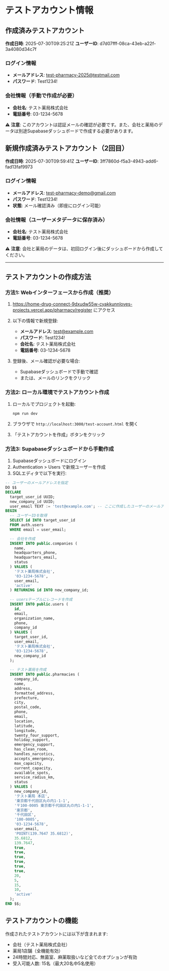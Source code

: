 # テストアカウント情報

## 作成済みテストアカウント

**作成日時**: 2025-07-30T09:25:21Z
**ユーザーID**: d7d07fff-08ca-43eb-a22f-3a4080d34c7f

### ログイン情報
- **メールアドレス**: test-pharmacy-2025@testmail.com
- **パスワード**: Test1234!

### 会社情報（手動で作成が必要）
- **会社名**: テスト薬局株式会社
- **電話番号**: 03-1234-5678

⚠️ **注意**: このアカウントは認証メールの確認が必要です。また、会社と薬局のデータは別途Supabaseダッシュボードで作成する必要があります。

## 新規作成済みテストアカウント（2回目）

**作成日時**: 2025-07-30T09:59:41Z
**ユーザーID**: 3ff7860d-f5a3-4943-add6-fad13faf9973

### ログイン情報
- **メールアドレス**: test-pharmacy-demo@gmail.com
- **パスワード**: Test1234!
- **状態**: メール確認済み（即座にログイン可能）

### 会社情報（ユーザーメタデータに保存済み）
- **会社名**: テスト薬局株式会社
- **電話番号**: 03-1234-5678

⚠️ **注意**: 会社と薬局のデータは、初回ログイン後にダッシュボードから作成してください。

---

## テストアカウントの作成方法

### 方法1: Webインターフェースから作成（推奨）

1. https://home-drug-connect-9dxudw55w-cyakkunnloves-projects.vercel.app/pharmacy/register にアクセス
2. 以下の情報で新規登録:
   - **メールアドレス**: test@example.com
   - **パスワード**: Test1234!
   - **会社名**: テスト薬局株式会社
   - **電話番号**: 03-1234-5678

3. 登録後、メール確認が必要な場合:
   - Supabaseダッシュボードで手動で確認
   - または、メールのリンクをクリック

### 方法2: ローカル環境でテストアカウント作成

1. ローカルでプロジェクトを起動:
   ```bash
   npm run dev
   ```

2. ブラウザで `http://localhost:3000/test-account.html` を開く

3. 「テストアカウントを作成」ボタンをクリック

### 方法3: Supabaseダッシュボードから手動作成

1. Supabaseダッシュボードにログイン
2. Authentication > Users で新規ユーザーを作成
3. SQLエディタで以下を実行:

```sql
-- ユーザーのメールアドレスを指定
DO $$
DECLARE
  target_user_id UUID;
  new_company_id UUID;
  user_email TEXT := 'test@example.com'; -- ここに作成したユーザーのメールアドレス
BEGIN
  -- ユーザーIDを取得
  SELECT id INTO target_user_id
  FROM auth.users
  WHERE email = user_email;

  -- 会社を作成
  INSERT INTO public.companies (
    name,
    headquarters_phone,
    headquarters_email,
    status
  ) VALUES (
    'テスト薬局株式会社',
    '03-1234-5678',
    user_email,
    'active'
  ) RETURNING id INTO new_company_id;
  
  -- usersテーブルにレコードを作成
  INSERT INTO public.users (
    id,
    email,
    organization_name,
    phone,
    company_id
  ) VALUES (
    target_user_id,
    user_email,
    'テスト薬局株式会社',
    '03-1234-5678',
    new_company_id
  );
  
  -- テスト薬局を作成
  INSERT INTO public.pharmacies (
    company_id,
    name,
    address,
    formatted_address,
    prefecture,
    city,
    postal_code,
    phone,
    email,
    location,
    latitude,
    longitude,
    twenty_four_support,
    holiday_support,
    emergency_support,
    has_clean_room,
    handles_narcotics,
    accepts_emergency,
    max_capacity,
    current_capacity,
    available_spots,
    service_radius_km,
    status
  ) VALUES (
    new_company_id,
    'テスト薬局 本店',
    '東京都千代田区丸の内1-1-1',
    '〒100-0005 東京都千代田区丸の内1-1-1',
    '東京都',
    '千代田区',
    '100-0005',
    '03-1234-5678',
    user_email,
    'POINT(139.7647 35.6812)',
    35.6812,
    139.7647,
    true,
    true,
    true,
    true,
    true,
    true,
    20,
    5,
    15,
    10,
    'active'
  );
END $$;
```

## テストアカウントの機能

作成されたテストアカウントには以下が含まれます:
- 会社（テスト薬局株式会社）
- 薬局1店舗（全機能有効）
- 24時間対応、無菌室、麻薬取扱いなど全てのオプションが有効
- 受入可能人数: 15名（最大20名中5名使用）